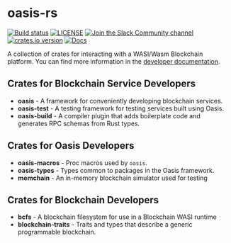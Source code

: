 # oasis-rs

[![Build status](https://circleci.com/gh/oasislabs/oasis-rs.svg?style=svg)](https://circleci.com/gh/oasislabs/oasis-rs)
[![LICENSE](https://img.shields.io/badge/license-Apache--2.0-blue)](LICENSE)
[![Join the Slack Community channel](https://img.shields.io/badge/slack-join%20chat-%2346BC99)](https://oasiscommunity.slack.com/)
[![crates.io version](https://img.shields.io/crates/v/oasis-std.svg)](https://crates.io/crates/oasis-std)
[![Docs](https://docs.rs/oasis-std/badge.svg)](https://docs.rs/oasis)

A collection of crates for interacting with a WASI/Wasm Blockchain platform.
You can find more information in the [developer documentation](https://docs.oasiscloud.io).

## Crates for Blockchain Service Developers

* **oasis** - A framework for conveniently developing blockchain services.
* **oasis-test** - A testing framework for testing services built using Oasis.
* **oasis-build** - A compiler plugin that adds boilerplate code and generates RPC schemas from Rust types.

## Crates for Oasis Developers

* **oasis-macros** - Proc macros used by `oasis`.
* **oasis-types** - Types common to packages in the Oasis framework.
* **memchain** - An in-memory blockchain simulator used for testing

## Crates for Blockchain Developers

* **bcfs** - A blockchain filesystem for use in a Blockchain WASI runtime
* **blockchain-traits** - Traits and types that describe a generic programmable blockchain.
